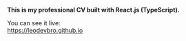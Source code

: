 **This is my professional CV built with React.js (TypeScript).**

You can see it live:<br />
https://leodevbro.github.io
